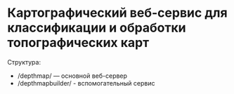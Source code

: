 # Картографический веб-сервис для классификации и обработки топографических карт

Структура:
* /depthmap/ — основной веб-сервер
* /depthmapbuilder/ - вспомогательный сервис
